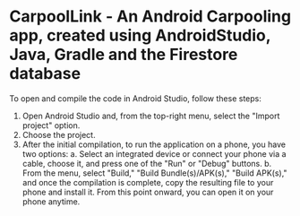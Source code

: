 # CarpoolLink - An Android Carpooling app, created using AndroidStudio, Java, Gradle and the Firestore database

To open and compile the code in Android Studio, follow these steps:

1. Open Android Studio and, from the top-right menu, select the "Import project" option.
2. Choose the project.
3. After the initial compilation, to run the application on a phone, you have two options:
  a. Select an integrated device or connect your phone via a cable, choose it, and press one of the "Run" or "Debug" buttons.
  b. From the menu, select "Build," "Build Bundle(s)/APK(s)," "Build APK(s)," and once the compilation is complete, copy the resulting file to your phone and install it. From this point onward, you can open it on your phone anytime.
